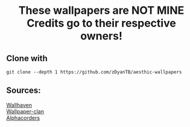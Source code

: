 <h1 align="center">
  These wallpapers are NOT MINE<br>
  Credits go to their respective owners!
</h1>

## Clone with 
```console
git clone --depth 1 https://github.com/zDyanTB/aesthic-wallpapers 
```

## Sources:
[Wallhaven](https://wallhaven.cc/) <br>
[Wallpaper-clan](https://wallpapers-clan.com/) <br>
[Alphacorders](https://alphacoders.com)
